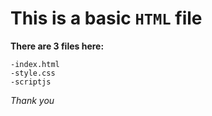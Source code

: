 # This is a basic `HTML` file

**There are 3 files here:**
```
-index.html
-style.css
-scriptjs

```

_Thank you_

